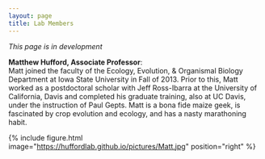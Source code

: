 ```yaml
---
layout: page
title: Lab Members
---
```


<i>This page is in development</i>

<b>Matthew Hufford, Associate Professor</b>: <br>
Matt joined the faculty of the Ecology, Evolution, & Organismal Biology Department at Iowa State University in Fall of 2013. Prior to this, Matt worked as a postdoctoral scholar with Jeff Ross-Ibarra at the University of California, Davis and completed his graduate training, also at UC Davis, under the instruction of Paul Gepts. Matt is a bona fide maize geek, is fascinated by crop evolution and ecology, and has a nasty marathoning habit.

{% include figure.html image="https://huffordlab.github.io/pictures/Matt.jpg" position="right" %}